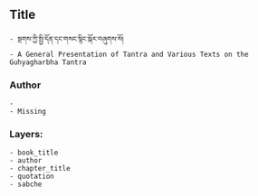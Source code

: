 ## Title
	- སྔགས་ཀྱི་སྤྱི་དོན་དང་གསང་སྙིང་སྐོར་བཞུགས་སོ།
	- A General Presentation of Tantra and Various Texts on the Guhyagharbha Tantra

### Author
	- 
	- Missing

### Layers:
	- book_title
	- author
	- chapter_title
	- quotation
	- sabche
